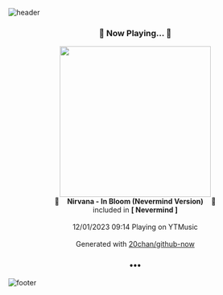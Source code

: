 ![header](https://capsule-render.vercel.app/api?type=wave&height=170&section=header&fontColor=090707&fontAlignX=45&fontAlignY=65&fontSize=100)

<h3 align="center">🎵 Now Playing... 🎵</h3>
<p align="center">
  <a href="https://music.youtube.com/watch?v=ng_vqlKtxLs">
    <img width="300" src="https://lh3.googleusercontent.com/eyKiPBSqEu556sYTd_IyZhfxun5e_hatZ9tAyu8bnmVRgtbM3aW-SXUvhVX-d7s1oU0Yf3a38JOuYMZK5w">
  </a>
  <br>
  🎵&nbsp&nbsp&nbsp <b>Nirvana - In Bloom (Nevermind Version)</b> &nbsp&nbsp&nbsp🎵
  <br>
  included in <b>[ Nevermind ]</b>
  
  <br />
  <br />
  12/01/2023 09:14 Playing on YTMusic
  <br />
  <br />
  Generated with <a href="https://github.com/20chan/github-now">20chan/github-now</a>
</p>

<h3 align="center">•••</h3>

![footer](https://capsule-render.vercel.app/api?type=wave&height=150&section=footer)
